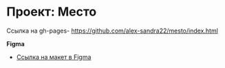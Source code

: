 # Проект: Место

Ccылка на gh-pages- https://github.com/alex-sandra22/mesto/index.html

**Figma**

* [Ссылка на макет в Figma](https://www.figma.com/file/2cn9N9jSkmxD84oJik7xL7/JavaScript.-Sprint-4?node-id=0%3A1)


